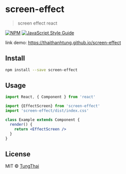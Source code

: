 # screen-effect

> screen effect react

[![NPM](https://img.shields.io/npm/v/screen-effect.svg)](https://www.npmjs.com/package/screen-effect) [![JavaScript Style Guide](https://img.shields.io/badge/code_style-standard-brightgreen.svg)](https://standardjs.com)

link demo: https://thaithanhtung.github.io/screen-effect

## Install

```bash
npm install --save screen-effect
```

## Usage

```jsx
import React, { Component } from 'react'

import {EffectScreen} from 'screen-effect'
import 'screen-effect/dist/index.css'

class Example extends Component {
  render() {
    return <EffectScreen />
  }
}
```

## License

MIT © [TungThai](https://github.com/thaithanhtung)
